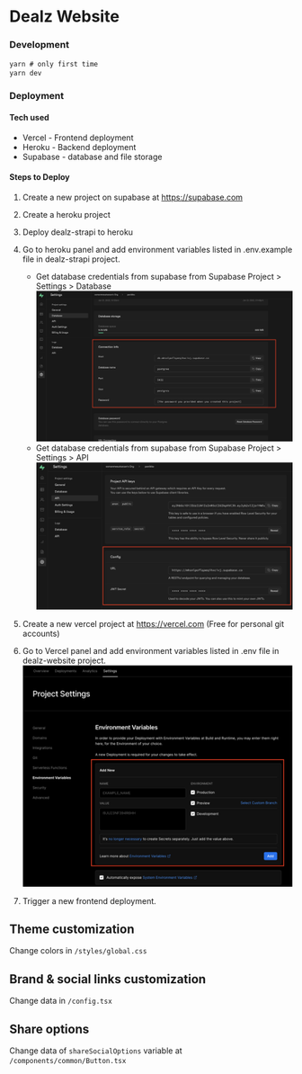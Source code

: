 # Dealz Website

### Development

```
yarn # only first time
yarn dev
```

### Deployment

#### Tech used

- Vercel - Frontend deployment
- Heroku - Backend deployment
- Supabase - database and file storage

#### Steps to Deploy

1. Create a new project on supabase at https://supabase.com

2. Create a heroku project

3. Deploy dealz-strapi to heroku

4. Go to heroku panel and add environment variables listed in .env.example file in dealz-strapi project.

   - Get database credentials from supabase from Supabase Project > Settings > Database
     ![db creds](/docs/db_creds.png)
   - Get database credentials from supabase from Supabase Project > Settings > API
     ![api keys](/docs/api_url.png)

5. Create a new vercel project at https://vercel.com (Free for personal git accounts)

6. Go to Vercel panel and add environment variables listed in .env file in dealz-website project.
   ![vercel](/docs/vercel_env.png)

7. Trigger a new frontend deployment.

## Theme customization

Change colors in `/styles/global.css`

## Brand & social links customization

Change data in `/config.tsx`

## Share options

Change data of `shareSocialOptions` variable at `/components/common/Button.tsx`
